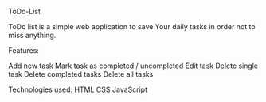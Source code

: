 ToDo-List

ToDo list is a simple web application to save Your daily tasks in order not to miss anything.

Features:

Add new task
Mark task as completed / uncompleted
Edit task
Delete single task
Delete completed tasks
Delete all tasks

Technologies used:
HTML
CSS
JavaScript
